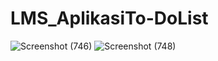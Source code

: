 # LMS_AplikasiTo-DoList
![Screenshot (746)](https://user-images.githubusercontent.com/43196986/96825183-bc146f00-145a-11eb-84e9-c363b1075eea.png)
![Screenshot (748)](https://user-images.githubusercontent.com/43196986/96825997-a99b3500-145c-11eb-8846-f98cdf9f9eb1.png)


